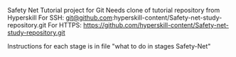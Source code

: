 Safety Net
Tutorial project for Git
Needs clone of tutorial repository from Hyperskill
    For SSH: git@github.com:hyperskill-content/Safety-net-study-repository.git
    For HTTPS: https://github.com/hyperskill-content/Safety-net-study-repository.git

Instructions for each stage is in file "what to do in stages Safety-Net"
